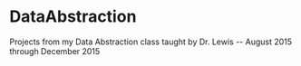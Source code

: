 # DataAbstraction
Projects from my Data Abstraction class taught by Dr. Lewis -- August 2015 through December 2015
